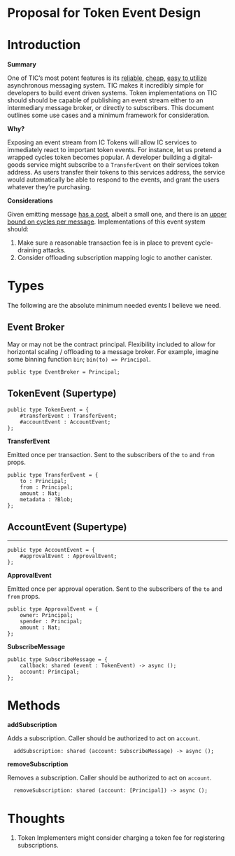 # Proposal for Token Event Design

# Introduction

**Summary**

One of TIC’s most potent features is its [reliable](https://sdk.dfinity.org/docs/language-guide/motoko-introduction.html#_asynchronous_messaging_and_type_sound_execution), [cheap](https://github.com/dfinity/ic/blob/779549eccfcf61ac702dfc2ee6d76ffdc2db1f7f/rs/config/src/subnet_config.rs#L152), [easy to utilize](https://sdk.dfinity.org/docs/language-guide/actors-async.html) asynchronous messaging system. TIC makes it incredibly simple for developers to build event driven systems. Token implementations on TIC should should be capable of publishing an event stream either to an intermediary message broker, or directly to subscribers. This document outlines some use cases and a minimum framework for consideration.
 
**Why?**

Exposing an event stream from IC Tokens will allow IC services to immediately react to important token events. For instance, let us pretend a wrapped cycles token becomes popular. A developer building a digital-goods service might subscribe to a `TransferEvent` on their services token address. As users transfer their tokens to this services address, the service would automatically be able to respond to the events, and grant the users whatever they’re purchasing. 


**Considerations**

Given emitting message [has a cost](https://github.com/dfinity/ic/blob/779549eccfcf61ac702dfc2ee6d76ffdc2db1f7f/rs/config/src/subnet_config.rs#L152), albeit a small one, and there is an [upper bound on cycles per message](https://github.com/dfinity/ic/blob/779549eccfcf61ac702dfc2ee6d76ffdc2db1f7f/rs/config/src/subnet_config.rs#L11). Implementations of this event system should:

1. Make sure a reasonable transaction fee is in place to prevent cycle-draining attacks.
2. Consider offloading subscription mapping logic to another canister.
# Types

The following are the absolute minimum needed events I believe we need.


## Event Broker

May or may not be the contract principal. Flexibility included to allow for horizontal scaling / offloading to a message broker. For example, imagine some binning function `bin`;  `bin(to) => Principal`.


    public type EventBroker = Principal;


## TokenEvent (Supertype)


    public type TokenEvent = {
        #transferEvent : TransferEvent;
        #accountEvent : AccountEvent;
    };

**TransferEvent**

Emitted once per transaction. Sent to the subscribers of the `to` and `from` props.


    public type TransferEvent = {
        to : Principal;
        from : Principal;
        amount : Nat;
        metadata : ?Blob;
    };


## AccountEvent (Supertype)

****
    public type AccountEvent = {
        #approvalEvent : ApprovalEvent;
    };

**ApprovalEvent**

Emitted once per approval operation. Sent to the subscribers of the `to` and `from` props.


    public type ApprovalEvent = {
        owner: Principal;
        spender : Principal;
        amount : Nat;
    };

**SubscribeMessage**


    public type SubscribeMessage = {
        callback: shared (event : TokenEvent) -> async ();
        account: Principal;
    };
# Methods

**addSubscription**

Adds a subscription. Caller should be authorized to act on `account`.


      addSubscription: shared (account: SubscribeMessage) -> async ();

**removeSubscription**

Removes a subscription. Caller should be authorized to act on `account`.


      removeSubscription: shared (account: [Principal]) -> async ();
# Thoughts
1. Token Implementers might consider charging a token fee for registering subscriptions.


